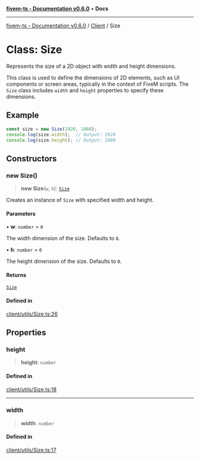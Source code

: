 [**fivem-ts - Documentation v0.6.0**](../../../README.md) • **Docs**

***

[fivem-ts - Documentation v0.6.0](../../../README.md) / [Client](../README.md) / Size

# Class: Size

Represents the size of a 2D object with width and height dimensions.

This class is used to define the dimensions of 2D elements, such as UI components
or screen areas, typically in the context of FiveM scripts. The `Size` class includes
`width` and `height` properties to specify these dimensions.

## Example

```ts
const size = new Size(1920, 1080);
console.log(size.width);  // Output: 1920
console.log(size.height); // Output: 1080
```

## Constructors

### new Size()

> **new Size**(`w`, `h`): [`Size`](Size.md)

Creates an instance of `Size` with specified width and height.

#### Parameters

• **w**: `number` = `0`

The width dimension of the size. Defaults to `0`.

• **h**: `number` = `0`

The height dimension of the size. Defaults to `0`.

#### Returns

[`Size`](Size.md)

#### Defined in

[client/utils/Size.ts:26](https://github.com/Purpose-Dev/fivem-ts/blob/main/src/client/utils/Size.ts#L26)

## Properties

### height

> **height**: `number`

#### Defined in

[client/utils/Size.ts:18](https://github.com/Purpose-Dev/fivem-ts/blob/main/src/client/utils/Size.ts#L18)

***

### width

> **width**: `number`

#### Defined in

[client/utils/Size.ts:17](https://github.com/Purpose-Dev/fivem-ts/blob/main/src/client/utils/Size.ts#L17)
